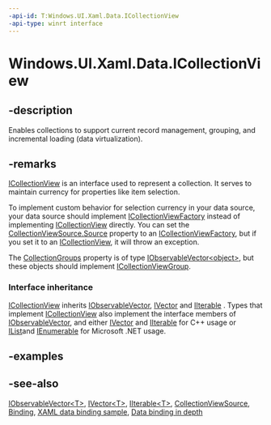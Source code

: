 ```yaml
---
-api-id: T:Windows.UI.Xaml.Data.ICollectionView
-api-type: winrt interface
---
```


<!-- Interface syntax.
public interface ICollectionView : Windows.Foundation.Collections.IIterable<System.Object>, Windows.Foundation.Collections.IObservableVector<System.Object>, Windows.Foundation.Collections.IVector<System.Object>
-->

# Windows.UI.Xaml.Data.ICollectionView

## -description
Enables collections to support current record management, grouping, and incremental loading (data virtualization).

## -remarks
[ICollectionView](icollectionview.md) is an interface used to represent a collection. It serves to maintain currency for properties like item selection.

To implement custom behavior for selection currency in your data source, your data source should implement [ICollectionViewFactory](icollectionviewfactory.md) instead of implementing [ICollectionView](icollectionview.md) directly. You can set the [CollectionViewSource.Source](collectionviewsource_source.md) property to an [ICollectionViewFactory](icollectionviewfactory.md), but if you set it to an [ICollectionView](icollectionview.md), it will throw an exception.

The [CollectionGroups](icollectionview_collectiongroups.md) property is of type [IObservableVector&lt;object&gt;](../windows.foundation.collections/iobservablevector_1.md), but these objects should implement [ICollectionViewGroup](icollectionviewgroup.md).

### Interface inheritance

[ICollectionView](icollectionview.md) inherits [IObservableVector](../windows.foundation.collections/iobservablevector_1.md), [IVector](../windows.foundation.collections/ivector_1.md) and [IIterable](../windows.foundation.collections/iiterable_1.md) . Types that implement [ICollectionView](icollectionview.md) also implement the interface members of [IObservableVector](../windows.foundation.collections/iobservablevector_1.md), and either [IVector](../windows.foundation.collections/ivector_1.md) and [IIterable](../windows.foundation.collections/iiterable_1.md) for C++ usage or [IList](https://docs.microsoft.com/dotnet/api/system.collections.generic.ilist-1)and [IEnumerable](https://docs.microsoft.com/dotnet/api/system.collections.generic.ienumerable-1) for Microsoft .NET usage.

## -examples

## -see-also
[IObservableVector&lt;T&gt;](../windows.foundation.collections/iobservablevector_1.md), [IVector&lt;T&gt;](../windows.foundation.collections/ivector_1.md), [IIterable&lt;T&gt;](../windows.foundation.collections/iiterable_1.md), [CollectionViewSource](collectionviewsource.md), [Binding](binding.md), [XAML data binding sample](http://go.microsoft.com/fwlink/p/?linkid=226854), [Data binding in depth](http://msdn.microsoft.com/library/41e1b4f1-6caf-4128-a61a-4e400b149011)